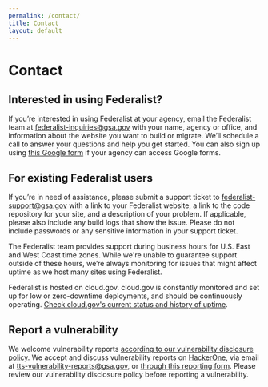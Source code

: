 ```yaml
---
permalink: /contact/
title: Contact
layout: default
---
```

<div class="usa-grid info-block usa-content">
    <h1>Contact</h1>
    <h2>Interested in using Federalist?</h2>
    <p>If you’re interested in using Federalist at your agency, email the Federalist team at 
      <a href="mailto:federalist-inquiries@gsa.gov?body=What%27s%20your%20name%3F%0A%0AWhat%20agency%20or%20office%20do%20you%20work%20for%3F%0A%0AWhat%27s%20your%20job%20title%20or%20role%3F%0A%0ATell%20us%20a%20little%20about%20your%20website%20project%20or%20your%20questions%20about%20federalist:%0A%0AIf%20you%27d%20like%20us%20to%20call%20you%2C%20what%27s%20your%20phone%20number%20and%20when%20might%20be%20a%20good%20time%3F%0A">federalist-inquiries@gsa.gov</a> with your name, agency or office, and information about the website you want to build or migrate. We’ll schedule a call to answer your questions and help you get started. You can also sign up using <a href="https://docs.google.com/forms/d/e/1FAIpQLSesNI1qlov7Ec_1u2FralYWg9hV4WsB-3FyAHPXc1pRT6In7w/viewform">this Google form</a> if your agency can access Google forms.</p>
    <h2>For existing Federalist users</h2>
    <p>If you’re in need of assistance, please submit a support ticket to
      <a href="mailto:federalist-support@gsa.gov">federalist-support@gsa.gov</a> with a link to your Federalist website, a link to the code repository for your site, and a description of your problem. If applicable, please also include any build logs that show
      the issue. Please do not include passwords or any sensitive information in your support ticket.</p>
    <p>The Federalist team provides support during business hours for U.S. East and West Coast time zones. While we're unable to guarantee support outside of these hours, we’re always monitoring for issues that might affect uptime as we host many sites using Federalist.</p>
    <p>Federalist is hosted on cloud.gov. cloud.gov is constantly monitored and set up for low or zero-downtime deployments, and should be continuously operating.
      <a href="https://cloudgov.statuspage.io">Check cloud.gov's current status and history of uptime</a>.</p>
    <h2>Report a vulnerability</h2>
    <p>We welcome vulnerability reports
      <a href="https://18f.gsa.gov/vulnerability-disclosure-policy/">according to our vulnerability disclosure policy</a>. We accept and discuss vulnerability reports on <a href="https://hackerone.com/tts">HackerOne</a>, via email at <a href="mailto:tts-vulnerability-reports@gsa.gov">tts-vulnerability-reports@gsa.gov</a>, or <a href="https://docs.google.com/forms/d/e/1FAIpQLSdhr6REOq8QRZ3C2cRWVHWbjcGgdNL8_nVSGY1cBSl1-tfkWA/viewform">through this reporting form</a>. Please review our vulnerability disclosure policy before reporting a vulnerability.
    </p>
  </div>